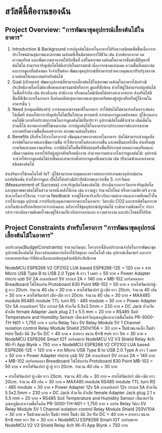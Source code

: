 # สวัสดีนี้คืองานของฉัน
## Project Overview: "การพัฒนาชุดอุปกรณ์เลี้ยงต้นไม้ในอาคาร"



1. Introduction & Background
การปลูกต้นไม้ภายในอาคารได้รับความนิยมเพิ่มขึ้นเนื่องจากประโยชน์ด้านสุขภาพและสภาพแวดล้อมที่เป็นมิตรต่อการใช้ชีวิต
เช่น ช่วยฟอกอากาศ ลดความเครียด และเพิ่มความสวยงามให้กับพื้นที่ แต่ในสภาพแวดล้อมในอาคารนั้นมักมีปัญหาที่ต้นไม้ไม่
สามารถเจริญเติบโตได้ดีเท่ากับในธรรมชาติ เนื่องจากขาดแสงแดด ความชื้นที่เหมาะสม และการดูแลที่สม่ําเสมอ จึงจําเป็นต้อง
พัฒนาชุดอุปกรณ์ที่สามารถช่วยควบคุมและปรับปรุงสภาพแวดล้อมให้เหมาะสมสําหรับต้นไม้
2. Goal (เป้าหมาย)
พัฒนาอุปกรณ์ที่สามารถเลี้ยงต้นไม้ในสภาพแวดล้อมในอาคารได้อย่างมีประสิทธิภาพโดยไม่ต้องพึ่งพาแสงธรรมชาติหรือการ
ดูแลที่ซับซ้อน
ช่วยให้ผู้ใช้สามารถปลูกต้นไม้ในพื้นที่จํากัด เช่น ห้องนั่งเล่น สํานักงาน หรือคอนโดมิเนียมได้อย่างสะดวกสบาย
ส่งเสริมให้มีพื้นที่สีเขียวภายในอาคาร ซึ่งส่งผลดีต่อสุขภาพกายและสุขภาพจิตของผู้อยู่อาศัยหรือผู้ใช้งานในอาคารนั้น ๆ
3. Need (เหตุผลที่ต้องทํา)
การขาดแสงธรรมชาติในอาคาร: ทําให้ต้นไม้ไม่สามารถสังเคราะห์แสงได้เต็มที่ ส่งผลให้การเจริญเติบโตไม่เป็นไปตาม
ธรรมชาติ
การขาดการดูแลสม่ําเสมอ: ผู้ใช้งานบางคนไม่มีเวลาหรือประสบการณ์ในการดูแลต้นไม้เป็นประจํา อุปกรณ์อัตโนมัติจะช่วย
เติมเต็มในส่วนนี้ได้
สภาพอากาศที่ไม่เหมาะสม: การปลูกต้นไม้ในอาคารบางประเภทอาจต้องการสภาพอากาศหรือความชื้นที่แตกต่างจาก
สภาพแวดล้อมในห้อง
4. Benefits (สิ่งที่จะได้จากโครงการ)
เพิ่มคุณภาพอากาศภายในอาคาร: ต้นไม้สามารถช่วยดูดซับสารพิษในอากาศและเพิ่มความชื้น ทําให้อากาศในห้องสะอาดขึ้น
และสดชื่นมากยิ่งขึ้น
ส่งเสริมสุขภาพจิตและลดความเครียด: การมีต้นไม้ในพื้นที่พักผ่อนหรือพื้นที่ทํางานช่วยลดความเครียดและเพิ่มความผ่อน
คลายให้กับผู้อยู่อาศัยหรือพนักงาน
อํานวยความสะดวกในการดูแลต้นไม้: อุปกรณ์จะช่วยให้การดูแลต้นไม้ง่ายขึ้นและสามารถตั้งค่าการดูแลที่เหมาะสม เช่น
ปริมาณน้ําและแสงตามชนิดของต้นไม้

ส่งเสริมการใช้เทคโนโลยี IoT: ผู้ใช้สามารถควบคุมและตรวจสอบการทํางานของอุปกรณ์ผ่านแอปพลิเคชัน ช่วยให้การดูแล
เป็นไปได้อย่างมีประสิทธิภาพและง่ายขึ้น
5. การวัดผล (Measurement of Success)
การเจริญเติบโตของต้นไม้: ประเมินจากการวัดการเจริญเติบโตและสุขภาพของต้นไม้ในช่วงเวลาหนึ่งหลังใช้งาน เช่น ความสูง
จํานวนใบใหม่ หรือความเขียวขจี
ความสะดวกในการใช้งาน: รวบรวม feedback จากผู้ใช้งานจริงเกี่ยวกับความสะดวกและความพึงพอใจในการใช้งานชุด
อุปกรณ์
การปรับปรุงคุณภาพอากาศภายในอาคาร: วัดระดับ CO2 และสารพิษในอากาศภายในห้องเปรียบเทียบระหว่างก่อนและ
หลังการใช้ชุดอุปกรณ์ปลูกต้นไม้
ระดับความพึงพอใจ: ทําการสํารวจระดับความพึงพอใจของผู้ใช้งานเกี่ยวกับการออกแบบ ความสวยงาม และประโยชน์ที่ได้รับr.



## Project Constraints สําหรับโครงการ "การพัฒนาชุดอุปกรณ์เลี้ยงต้นไม้ในอาคาร"
งบประมาณ(BudgetConstraints)
จํานวนเงินทุน: โครงการนี้มีงบประมาณจํากัดในการพัฒนาชุดอุปกรณ์เลี้ยงต้นไม้ ซึ่งอาจส่งผลต่อการเลือกใช้วัสดุและ
เทคโนโลยี เช่น อุปกรณ์เซ็นเซอร์ และการออกแบบฮาร์ดแวร์ที่ต้องเลือกแบบต้นทุนต่ําแต่มีประสิทธิภาพ

NodeMCU ESP8266 V2 CP2102 LUA based ESP8266-12E = 120 บาท
• สาย Micro USB Type B to USB 2.0 Type A ยาว 1 เมตร = 50 บาท
• Power Adapter micro usb 5V 2A อะแดปเตอร์ 5V กระแส 2A = 140 บาท
• MB-102 บอร์ดทดลอง Breadboard โฟโต้บอร์ด Protoboard 830 Point MB-102 = 50 บาท
• สายไฟจัมเปอร์ผู้-ผู้ ยาว 20cm. จํานวน 40 เส้น = 30 บาท
• สายไฟจัมเปอร์ ผู้-เมีย ยาว 20cm. จํานวน 40 เส้น = 30 บาท
• สายไฟจัมเปอร์ เมีย-เมีย ยาว 20cm. จํานวน 40 เส้น = 30 บาท
• MAX485 module RS485 module TTL turn RS - 485 module = 30 บาท
• Power Adapter 12v 5A อะแดปเตอร์ 12v กระแส 5A หัวแจ็ค 5.5x2.5mm = 230 บาท
• DC Jack หัวแจ็ค ตัวเมีย female Adapter Jack plug 2.1 x 5.5 mm = 20 บาท
• RS485 Soil Temperature and Humidity Sensor เซ็นเซอร์วัดอุณหภูมิและความชิ้นในดิน PR-3000-TH-N01 = 1,750 บาท
• บอร์ด Relay 1ช่อง 5V Relay Module 5V 1 Channel isolation control Relay Module Shield 250V/10A = 30 บาท
• ปั๊มน้ําขนาดเล็ก ปั๊มน้ํา mini ปั๊มน้ํา มินิ 3v-5v DC = 40 บาท
• สายยาง ขนาด 6*8 mm ยาว 1m = 30 บาท
• NodeMCU ESP8266 Smart IOT บอร์ดขยาย NodeMCU V2 V3 Shield Relay 4ch Wi-Fi App Blynk
= 750 บาท
• NodeMCU ESP8266 V2 CP2102 LUA based ESP8266-12E = 120 บาท
• สาย Micro USB Type B to USB 2.0 Type A ยาว 1 เมตร = 50 บาท
• Power Adapter micro usb 5V 2A อะแดปเตอร์ 5V กระแส 2A = 140 บาท
• MB-102 บอร์ดทดลอง Breadboard โฟโต้บอร์ด Protoboard 830 Point MB-102 = 50 บาท
• สายไฟจัมเปอร์ ผู้-ผู้ ยาว 20cm. จํานวน 40 เส้น = 30 บาท

• สายไฟจัมเปอร์ ผู้-เมีย ยาว 20cm. จํานวน 40 เส้น = 30 บาท
• สายไฟจัมเปอร์ เมีย-เมีย ยาว 20cm. จํานวน 40 เส้น = 30 บาท
• MAX485 module RS485 module TTL turn RS - 485 module = 30 บาท
• Power Adapter 12v 5A อะแดปเตอร์ 12v กระแส 5A หัวแจ็ค 5.5x2.5mm = 230 บาท
• DC Jack หัวแจ็ค ตัวเมีย female Adapter Jack plug 2.1 x 5.5 mm = 20 บาท
• RS485 Soil Temperature and Humidity Sensor เซ็นเซอร์วัดอุณหภูมิและความชิ้นในดิน PR-3000-TH-N01 = 1,750 บาท
• บอร์ด Relay 1ช่อง 5V Relay Module 5V 1 Channel isolation control Relay Module Shield 250V/10A = 30 บาท
• ปั๊มน้ําขนาดเล็ก ปั๊มน้ํา mini ปั๊มน้ํา มินิ 3v-5v DC = 40 บาท
• สายยาง ขนาด 6*8 mm ยาว 1m = 30 บาท
• NodeMCU ESP8266 Smart IOT บอร์ดขยาย NodeMCU V2 V3 Shield Relay 4ch Wi-Fi App Blynk
= 750 บาท

